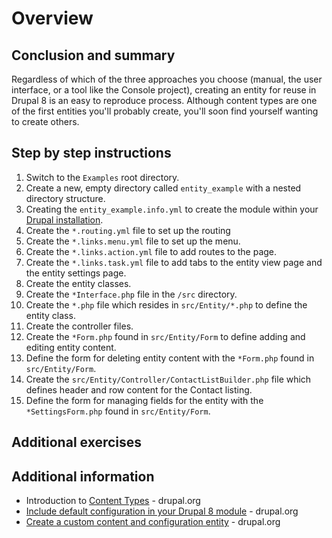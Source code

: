 <!--
{
"name" : "drupal-8-entities-lab",
"version" : "0.0.1",
"title" : "Lesson 4.2 - Labs and other information",
"description" : "Labs and other information",
"freshnessDate" : 2015-12-11,
"homepage" : "https://docs.acquia.com/articles/drupal-8-entities-lab",
"canonicalSource" : "https://docs.acquia.com/articles/drupal-8-entities-lab",
"license" : "CC BY-SA"
}
-->

<!-- @section -->

# Overview

<!-- @section -->

## Conclusion and summary

Regardless of which of the three approaches you choose (manual, the user interface, or a tool like the Console project), creating an entity for reuse in Drupal 8 is an easy to reproduce process. Although content types are one of the first entities you'll probably create, you'll soon find yourself wanting to create others.

<!-- @section -->

## Step by step instructions

1.  Switch to the `Examples` root directory.
2.  Create a new, empty directory called `entity_example` with a nested directory structure.
3.  Creating the `entity_example.info.yml` to create the module within your [Drupal installation](https://docs.acquia.com/articles/install-definition).
4.  Create the `*.routing.yml` file to set up the routing
5.  Create the `*.links.menu.yml` file to set up the menu.
6.  Create the `*.links.action.yml` file to add routes to the page.
7.  Create the `*.links.task.yml` file to add tabs to the entity view page and the entity settings page.
8.  Create the entity classes.
9.  Create the `*Interface.php` file in the `/src` directory.
10.  Create the `*.php` file which resides in `src/Entity/*.php` to define the entity class.
11.  Create the controller files.
12.  Create the `*Form.php` found in `src/Entity/Form` to define adding and editing entity content.
13.  Define the form for deleting entity content with the `*Form.php` found in `src/Entity/Form`.
14.  Create the `src/Entity/Controller/ContactListBuilder.php` file which defines header and row content for the Contact listing.
15.  Define the form for managing fields for the entity with the `*SettingsForm.php` found in `src/Entity/Form`.

<!-- @task, "text" : "Make sure you have done everything listed above. Go back and correct yourself in case you missed something." -->

<!-- @section -->

## Additional exercises

<!-- @task, "text" : "Create an module to create a new custom entity using the Console module." -->
<!-- @task, "text" : "Define a new content type, with revisions enabled, that defaults to being promoted to the front page." -->
<!-- @task, "text" : "Create an entity manually." -->

<!-- @section -->

## Additional information

*   Introduction to [Content Types](https://www.drupal.org/node/21947) - drupal.org
*   [Include default configuration in your Drupal 8 module](https://www.drupal.org/node/2087879) - drupal.org
*   [Create a custom content and configuration entity](https://www.drupal.org/node/2166447) - drupal.org

